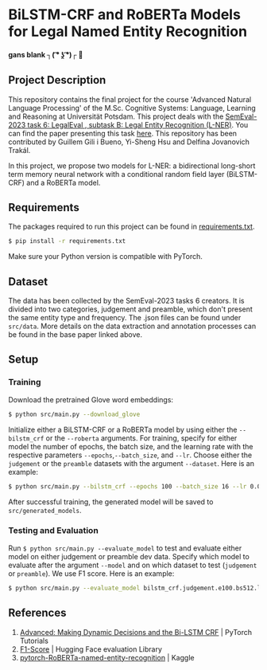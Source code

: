 # BiLSTM-CRF and RoBERTa Models for Legal Named Entity Recognition
#### gans blank  ┐( ͡° ʖ̯ ͡°)┌ :swan:
## Project Description
This repository contains the final project for the course 'Advanced Natural Language Processing' of the M.Sc. Cognitive Systems: Language, Learning and Reasoning at Universität Potsdam.
This project deals with the [SemEval-2023 task 6: LegalEval , subtask B: Legal Entity Recognition (L-NER)](https://sites.google.com/view/legaleval/home#h.fbpoqsn0hjeh). You can find the paper presenting this task [here](https://aclanthology.org/2022.nllp-1.15/). This repository has been contributed by Guillem Gili i Bueno, Yi-Sheng Hsu and Delfina Jovanovich Trakál.

In this project, we propose two models for L-NER: a bidirectional long-short term memory neural network with a conditional random field layer (BiLSTM-CRF) and a RoBERTa model.
## Requirements
The packages required to run this project can be found in [requirements.txt](requirements.txt).
```bash
$ pip install -r requirements.txt
```
Make sure your Python version is compatible with PyTorch.

## Dataset
The data has been collected by the SemEval-2023 tasks 6 creators. It is divided into two categories, judgement and preamble, which don't present the same entity type and frequency. The .json files can be found under `src/data`.
More details on the data extraction and annotation processes can be found in the base paper linked above.

## Setup
### Training
Download the pretrained Glove word embeddings:
```bash
$ python src/main.py --download_glove
```
Initialize either a BiLSTM-CRF or a RoBERTa model by using either the `--bilstm_crf` or the `--roberta` arguments. For training, specify for either model the number of epochs, the batch size, and the learning rate with the respective parameters `--epochs`,`--batch_size`, and `--lr`. Choose either the `judgement` or the `preamble` datasets with the argument `--dataset`. Here is an example:
```bash
$ python src/main.py --bilstm_crf --epochs 100 --batch_size 16 --lr 0.001 --dataset judgement
```
After successful training, the generated model will be saved to `src/generated_models`.
### Testing and Evaluation
Run `$ python src/main.py --evaluate_model` to test and evaluate either model on either judgement or preamble dev data. Specify which model to evaluate after the argument `--model` and on which dataset to test (`judgement` or `preamble`). We use F1 score. Here is an example:
```bash
$ python src/main.py --evaluate_model bilstm_crf.judgement.e100.bs512.lr0.001 --model judgement
```


## References
1. [Advanced: Making Dynamic Decisions and the Bi-LSTM CRF](https://pytorch.org/tutorials/beginner/nlp/advanced_tutorial.html) | PyTorch Tutorials
2. [F1-Score](https://huggingface.co/docs/evaluate/index) | Hugging Face evaluation Library
3. [pytorch-RoBERTa-named-entity-recognition](https://www.kaggle.com/code/eriknovak/pytorch-roberta-named-entity-recognition) | Kaggle
